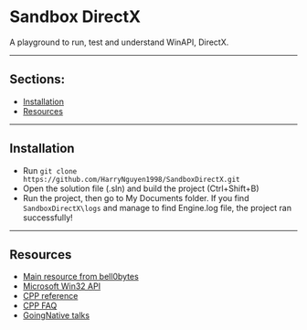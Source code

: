 # Sandbox DirectX
A playground to run, test and understand WinAPI, DirectX.

---

## Sections:
- [Installation](#installation)
- [Resources](#resources)

---

## Installation
- Run `git clone https://github.com/HarryNguyen1998/SandboxDirectX.git`
- Open the solution file (.sln) and build the project (Ctrl+Shift+B)
- Run the project, then go to My Documents folder. If you find `SandboxDirectX\logs`
and manage to find Engine.log file, the project ran successfully!

---

## Resources
- [Main resource from bell0bytes](https://bell0bytes.eu/game-programming/)
- [Microsoft Win32 API](https://docs.microsoft.com/en-us/windows/win32/api/winbase/nf-winbase-winmain)
- [CPP reference](http://www.cplusplus.com/reference/thread/thread/)
- [CPP FAQ](https://isocpp.org/wiki/faq/templates)
- [GoingNative talks](https://channel9.msdn.com/Events/GoingNative/2013?sort=status&direction=desc&page=2)
